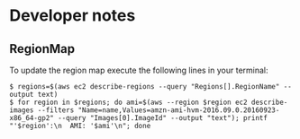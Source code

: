 # Developer notes

## RegionMap
To update the region map execute the following lines in your terminal:

```
$ regions=$(aws ec2 describe-regions --query "Regions[].RegionName" --output text)
$ for region in $regions; do ami=$(aws --region $region ec2 describe-images --filters "Name=name,Values=amzn-ami-hvm-2016.09.0.20160923-x86_64-gp2" --query "Images[0].ImageId" --output "text"); printf "'$region':\n  AMI: '$ami'\n"; done
```
